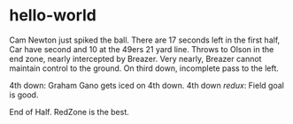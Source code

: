 # hello-world
Cam Newton just spiked the ball. There are 17 seconds left in the first half, Car have second and 10 at the 49ers 21 yard line. Throws to Olson in the end zone, nearly intercepted by Breazer. Very nearly, Breazer cannot maintain control to the ground. On third down, incomplete pass to the left.<p/>
4th down: Graham Gano gets iced on 4th down. 4th down <i>redux</i>: Field goal is good.<p/>
End of Half. RedZone is the best.
